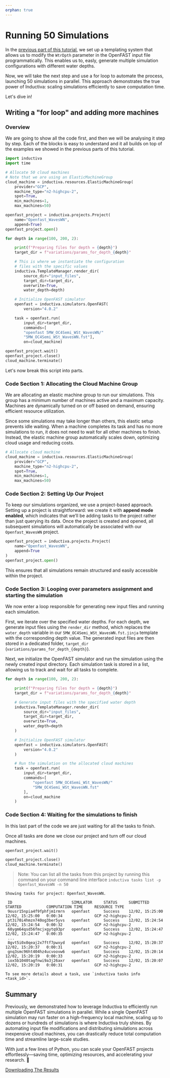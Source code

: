 ```yaml
---
orphan: true
---
```


# Running 50 Simulations

In the [previous part of this tutorial](OpenFASTAdvanced_Part4.md), we set up a
templating system that allows us to modify the `WtrDpth` parameter in the
OpenFAST input file programmatically. This enables us to, easly, generate
multiple simulation configurations with different water depths.

Now, we will take the next step and use a for loop to automate the process,
launching 50 simulations in parallel. This approach demonstrates the true power
of Inductiva: scaling simulations efficiently to save computation time.

Let's dive in!

## Writing a "for loop" and adding more machines


### Overview

We are going to show all the code first, and then we will be analysing it
step by step. Each of the blocks is easy to understand and it all builds on
top of the examples we showed in the previous parts of this tutorial.

```python
import inductiva
import time

# Allocate 50 cloud machines
# Note that we are using an ElasticMachineGroup
cloud_machine = inductiva.resources.ElasticMachineGroup(
    provider="GCP",
    machine_type="n2-highcpu-2",
    spot=True,
    min_machines=1,
    max_machines=50)

openfast_project = inductiva.projects.Project(
    name="Openfast_WavesWN",
    append=True)
openfast_project.open()

for depth in range(100, 200, 2):

    print(f"Preparing files for depth = {depth}")
    target_dir = f"variations/params_for_depth_{depth}"

    # This is where we instantiate the configuration
    # files with the specific values
    inductiva.TemplateManager.render_dir(
        source_dir="input_files",
        target_dir=target_dir,
        overwrite=True,
        water_depth=depth)

    # Initialize OpenFAST simulator
    openfast = inductiva.simulators.OpenFAST(
        version="4.0.2"

    task = openfast.run(
        input_dir=target_dir,
        commands=[
        "openfast 5MW_OC4Semi_WSt_WavesWN/"
        "5MW_OC4Semi_WSt_WavesWN.fst"],
        on=cloud_machine)

openfast_project.wait()
openfast_project.close()
cloud_machine.terminate()
```

Let's now break this script into parts.

### Code Section 1: Allocating the Cloud Machine Group  

We are allocating an elastic machine group to run our simulations. This group
has a minimum number of machines active and a maximum capacity. Machines are
dynamically turned on or off based on demand, ensuring efficient resource utilization.  

Since some simulations may take longer than others, this elastic setup prevents
idle waiting. When a machine completes its task and has no more simulations to
run, it does not need to wait for all other machines to finish. Instead, the
elastic machine group automatically scales down, optimizing cloud usage and
reducing costs.


```python
# Allocate cloud machine
cloud_machine = inductiva.resources.ElasticMachineGroup(
    provider="GCP",
    machine_type="n2-highcpu-2",
    spot=True,
    min_machines=1,
    max_machines=50)
```

### Code Section 2: Setting Up Our Project  

To keep our simulations organized, we use a project-based approach. Setting up
a project is straightforward: we create it with **append mode enabled**, which
indicates that we’ll be adding tasks to the project rather than just querying
its data. Once the project is created and opened, all subsequent simulations
will automatically be associated with our `Openfast_WavesWN` project.  

```python
openfast_project = inductiva.projects.Project(
    name="Openfast_WavesWN",
    append=True
)
openfast_project.open()
```  

This ensures that all simulations remain structured and easily accessible
within the project.

### Code Section 3: Looping over parameters assignment and starting the simulation

We now enter a loop responsible for generating new input files and running each
simulation.  

First, we iterate over the specified water depths. For each depth, we generate
input files using the `render_dir` method, which replaces the `water_depth`
variable in our `5MW_OC4Semi_WSt_WavesWN.fst.jinja` template with the
corresponding depth value. The generated input files are then stored in a
dedicated folder, `target_dir` (`variations/params_for_depth_{depth}`).  

Next, we initialize the OpenFAST simulator and run the simulation using the
newly created input directory. Each simulation task is stored in a list,
allowing us to track and wait for all tasks to complete.  

```python
for depth in range(100, 200, 2):

    print(f"Preparing files for depth = {depth}")
    target_dir = f"variations/params_for_depth_{depth}"

    # Generate input files with the specified water depth
    inductiva.TemplateManager.render_dir(
        source_dir="input_files",
        target_dir=target_dir,
        overwrite=True,
        water_depth=depth
    )

    # Initialize OpenFAST simulator
    openfast = inductiva.simulators.OpenFAST(
        version="4.0.2"
    )

    # Run the simulation on the allocated cloud machines
    task = openfast.run(
        input_dir=target_dir,
        commands=[
            "openfast 5MW_OC4Semi_WSt_WavesWN/"
            "5MW_OC4Semi_WSt_WavesWN.fst"
        ],
        on=cloud_machine
    )
```

### Code Section 4: Waiting for the simulations to finish

In this last part of the code we are just waiting for all the tasks to finish.

Once all tasks are done we close our project and turn off our cloud machines.

```python
openfast_project.wait()

openfast_project.close()
cloud_machine.terminate()
```

>Note: You can list all the tasks from this project by running this command on
your command line interface `inductiva tasks list -p Openfast_WavesWN -n 50`

```
Showing tasks for project: Openfast_WavesWN.

 ID                          SIMULATOR     STATUS     SUBMITTED         STARTED           COMPUTATION TIME     RESOURCE TYPE
 9ousr15npia4f9fphfjm1rmrn   openfast      Success    12/02, 15:25:00   12/02, 15:25:00   0:00:34              GCP n2-highcpu-2
 pt3i70i4hmzn740og3ber5yvs   openfast      Success    12/02, 15:24:54   12/02, 15:24:54   0:00:32              GCP n2-highcpu-2
 60ygm64qsd56fmcjxgytq93pr   openfast      Success    12/02, 15:24:47   12/02, 15:24:47   0:00:35              GCP n2-highcpu-2
 ...
 8gvt5i0x0qeaj2x7ftf7pwxyd   openfast      Success    12/02, 15:20:37   12/02, 15:20:37   0:00:31              GCP n2-highcpu-2
 gnq3smc96ht404hz4ucvoovw6   openfast      Success    12/02, 15:20:14   12/02, 15:20:19   0:00:33              GCP n2-highcpu-2
 iox5b1040tagfnwi9a3j26axr   openfast      Success    12/02, 15:20:07   12/02, 15:20:19   0:00:31              GCP n2-highcpu-2

To see more details about a task, use `inductiva tasks info <task_id>`.
```

## Summary  

Previously, we demonstrated how to leverage Inductiva to efficiently run
multiple OpenFAST simulations in parallel. While a single OpenFAST simulation
may run faster on a high-frequency local machine, scaling up to dozens or
hundreds of simulations is where Inductiva truly shines. By automating input
file modifications and distributing simulations across inexpensive cloud
machines, you can drastically reduce total computation time and streamline
large-scale studies.  

With just a few lines of Python, you can scale your OpenFAST projects
effortlessly—saving time, optimizing resources, and accelerating your research. 🚀

[Downloading The Results](OpenFASTAdvanced_Part6.md)
